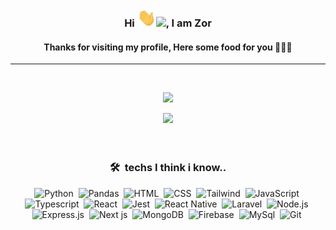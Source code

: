 <div align="center" width="50">

### Hi <img src="https://raw.githubusercontent.com/ABSphreak/ABSphreak/master/gifs/Hi.gif" width="30px"><img src="https://cdn.discordapp.com/emojis/635255815317487647.gif?size=64">, I am **Zor**

#### Thanks for visiting my profile, Here some food for you 🍦🍒🍌

  -----
  <br/>

  <p align="center">
  <a href="https://github.com/DenverCoder1/readme-typing-svg"><img src="https://readme-typing-svg.herokuapp.com?font=Source+Code+Pro&color=d8e82c&size=25&center=true&vCenter=true&width=600&height=100&lines=&hearts;+here+are+some+jokes;+that+i+copied+from+somewhere..;+Q:+Relationship+status?;+A:+I'll+leave+the+relations;+to+the+database.;+Q:+A+SQL+developer+;walked+into+a+NoSQL+bar.;+A:They+left+because;+they+couldn't+find+a+table.;+Q:+What+do+you+call+a+busy+waiter?;+A:++A+server.;+Q:+Where+did+the+parallel+function;+wash+its+hands?;+A:+Async;+Q:+What+did+the+spider;+do+on+the+computer?;+A:+A+Web;+I+never+tell+the+same+joke+twice;I+Have+a+DRY+sence+of+humor;+Q+Why+was+the+computer+freezing?;+A:+It+left+its+Windows+open!">
  </a>
</p>


  <img src="https://github-readme-stats.vercel.app/api/top-langs/?username=zawinai&theme=dark&show_icons=true&hide_border=true&layout=compact" />

</div>



<div align="center">

<br/>

<br/>

### 🛠 &nbsp;**techs I think i know..**


![Python](https://img.shields.io/badge/-Python-01051a?style=flat&logo=python)&nbsp;
![Pandas](https://img.shields.io/badge/-Pandas-01051a?style=flat&logo=pandas)&nbsp;
![HTML](https://img.shields.io/badge/-HTML-01051a?style=flat&logo=HTML5)&nbsp;
![CSS](https://img.shields.io/badge/-CSS-01051a?style=flat&logo=CSS3&logoColor=1572B6)&nbsp;
![Tailwind](https://img.shields.io/badge/-TailwindCss-01051a?style=flat&logo=TailwindCss&logoColor=1572B6)&nbsp;
![JavaScript](https://img.shields.io/badge/-JavaScript-01051a?style=flat&logo=javascript)&nbsp;
![Typescript](https://img.shields.io/badge/TypeScript-01051a?style=01051a?style=flat&logo=typescript)&nbsp;
![React](https://img.shields.io/badge/-React-01051a?style=flat&logo=react)&nbsp;
![Jest](https://img.shields.io/badge/-Jest-01051a?style=flat&logo=jest)&nbsp;
![React Native](https://img.shields.io/badge/-React_native-01051a?style=flat&logo=react)&nbsp;
![Laravel](https://img.shields.io/badge/Laravel-01051a?style=flat&logo=Laravel)&nbsp;
![Node.js](https://img.shields.io/badge/-Node.js-01051a?style=flat&logo=node.js)&nbsp;
![Express.js](https://img.shields.io/badge/Express.js-000000?style=01051a?style=flat&logo=express)&nbsp;
![Next js](https://img.shields.io/badge/Next.js-000000?style=01051a?style=flat&logo=Next.js)&nbsp;
![MongoDB](https://img.shields.io/badge/MongoDB-01051a?style=flat&logo=mongodb)&nbsp;
![Firebase](https://img.shields.io/badge/Firebase-01051a?style=flat&logo=firebase)&nbsp;
![MySql](https://img.shields.io/badge/MySQL-01051a?style=flat&logo=mysql)&nbsp;
![Git](https://img.shields.io/badge/-Git-01051a?style=flat&logo=git)&nbsp;

<br/>
</div>
